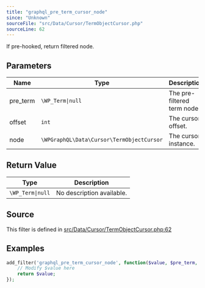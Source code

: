 ```yaml
---
title: "graphql_pre_term_cursor_node"
since: "Unknown"
sourceFile: "src/Data/Cursor/TermObjectCursor.php"
sourceLine: 62
---
```



If pre-hooked, return filtered node.

## Parameters

| Name | Type | Description |
|------|------|-------------|
| pre_term | `\WP_Term\|null` | The pre-filtered term node. |
| offset | `int` | The cursor offset. |
| node | `\WPGraphQL\Data\Cursor\TermObjectCursor` | The cursor instance. |



## Return Value

| Type | Description |
|------|-------------|
| `\WP_Term\|null` | No description available. |



## Source

This filter is defined in [src/Data/Cursor/TermObjectCursor.php:62](https://github.com/wp-graphql/wp-graphql/blob/develop/src/Data/Cursor/TermObjectCursor.php#L62)


## Examples

```php
add_filter('graphql_pre_term_cursor_node', function($value, $pre_term, $offset, $node) {
    // Modify $value here
    return $value;
});
```